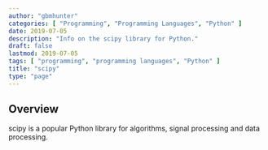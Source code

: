 ```yaml
---
author: "gbmhunter"
categories: [ "Programming", "Programming Languages", "Python" ]
date: 2019-07-05
description: "Info on the scipy library for Python."
draft: false
lastmod: 2019-07-05
tags: [ "programming", "programming languages", "Python" ]
title: "scipy"
type: "page"
---
```


## Overview

scipy is a popular Python library for algorithms, signal processing and data processing.